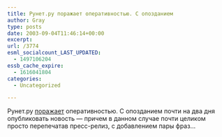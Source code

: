```yaml
---
title: Рунет.ру поражает оперативностью. С опозданием
author: Gray
type: posts
date: 2003-09-04T11:46:14+00:00
excerpt:
url: /3774
esml_socialcount_LAST_UPDATED:
  - 1497106204
essb_cache_expire:
  - 1616041804
categories:
  - Uncategorized

---
```








Рунет.ру <a href="http://runet.ru/news/3782.html" target="_blank">поражает</a> оперативностью. С опозданием почти на два дня опубликовать новость &#8212; причем в данном случае почти целиком просто перепечатав пресс-релиз, с добавлением пары фраз&#8230;